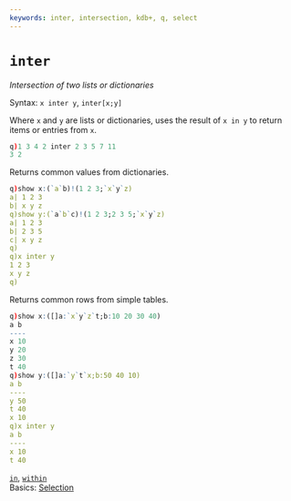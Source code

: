 ```yaml
---
keywords: inter, intersection, kdb+, q, select
---
```


# `inter`



_Intersection of two lists or dictionaries_

Syntax: `x inter y`, `inter[x;y]`

Where `x` and `y` are lists or dictionaries, uses the result of `x in y` to return items or entries from `x`.

```q
q)1 3 4 2 inter 2 3 5 7 11
3 2
```

Returns common values from dictionaries.

```q
q)show x:(`a`b)!(1 2 3;`x`y`z)
a| 1 2 3
b| x y z
q)show y:(`a`b`c)!(1 2 3;2 3 5;`x`y`z)
a| 1 2 3
b| 2 3 5
c| x y z
q)
q)x inter y
1 2 3
x y z
q)
```

Returns common rows from simple tables.

```q
q)show x:([]a:`x`y`z`t;b:10 20 30 40)
a b
----
x 10
y 20
z 30
t 40
q)show y:([]a:`y`t`x;b:50 40 10)
a b
----
y 50
t 40
x 10
q)x inter y
a b
----
x 10
t 40
```

<i class="far fa-hand-point-right"></i> 
[`in`](in.md), [`within`](within.md)  
Basics: [Selection](../basics/selection.md)
